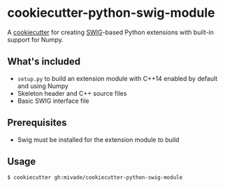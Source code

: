 # cookiecutter-python-swig-module

A [cookiecutter][] for creating [SWIG][]-based Python extensions with built-in
support for Numpy.

[cookiecutter]: https://github.com/audreyr/cookiecutter
[SWIG]: http://www.swig.org/

## What's included

* `setup.py` to build an extension module with C++14 enabled by default and
  using Numpy
* Skeleton header and C++ source files
* Basic SWIG interface file

## Prerequisites

* Swig must be installed for the extension module to build

## Usage

```
$ cookiecutter gh:mivade/cookiecutter-python-swig-module
```
